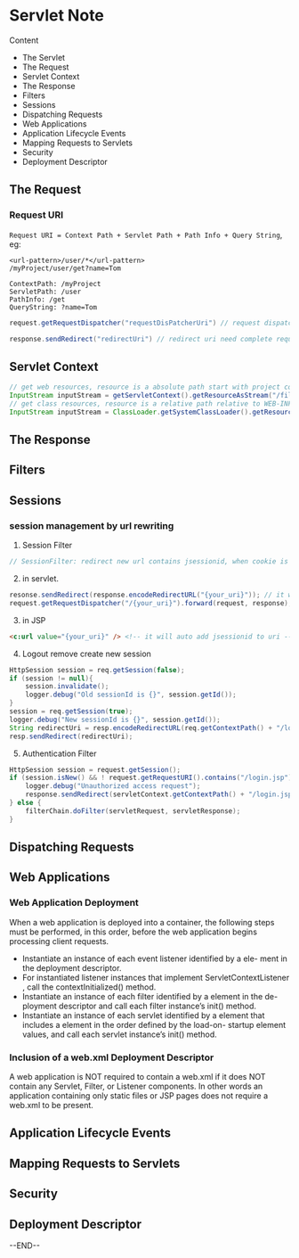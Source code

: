 # Servlet Note

Content

- The Servlet
- The Request
- Servlet Context
- The Response
- Filters
- Sessions
- Dispatching Requests
- Web Applications
- Application Lifecycle Events
- Mapping Requests to Servlets
- Security
- Deployment Descriptor

## The Request

### Request URI

`Request URI = Context Path + Servlet Path + Path Info + Query String`, eg:

```
<url-pattern>/user/*</url-pattern>
/myProject/user/get?name=Tom

ContextPath: /myProject
ServletPath: /user
PathInfo: /get
QueryString: ?name=Tom
```



```java
request.getRequestDispatcher("requestDisPatcherUri") // request dispatcher uri is a path relative to the context root. the uri just servlet path + page info.

response.sendRedirect("redirectUri") // redirect uri need complete request uri.
```

## Servlet Context

```java
// get web resources, resource is a absolute path start with project context. 
InputStream inputStream = getServletContext().getResourceAsStream("/file");
// get class resources, resource is a relative path relative to WEB-INF/classes directory.
InputStream inputStream = ClassLoader.getSystemClassLoader().getResourceAsStream("file");
```



## The Response



## Filters



## Sessions

### session management by url rewriting

1. Session Filter

```java
// SessionFilter: redirect new url contains jsessionid, when cookie is banned. Don't redirect contains jsessionid when cookie is enable.
```

2. in servlet. 

```java
resonse.sendRedirect(response.encodeRedirectURL("{your_uri}")); // it will add jsessionid to redirect uri if not cookies.
request.getRequestDispatcher("/{your_uri}").forward(request, response); // forward not need update url, not jsessionid url will filter by SessionFilter
```

3. in JSP

```html
<c:url value="{your_uri}" /> <!-- it will auto add jsessionid to uri -->
```

4. Logout remove create new session

```java
HttpSession session = req.getSession(false);
if (session != null){
    session.invalidate();
    logger.debug("Old sessionId is {}", session.getId());
}
session = req.getSession(true);
logger.debug("New sessionId is {}", session.getId());
String redirectUri = resp.encodeRedirectURL(req.getContextPath() + "/login.jsp");
resp.sendRedirect(redirectUri);
```

5. Authentication Filter

```java
HttpSession session = request.getSession();
if (session.isNew() && ! request.getRequestURI().contains("/login.jsp")) {
    logger.debug("Unauthorized access request");
    response.sendRedirect(servletContext.getContextPath() + "/login.jsp");
} else {
    filterChain.doFilter(servletRequest, servletResponse);
}
```

## Dispatching Requests



## Web Applications

### Web Application Deployment

When a web application is deployed into a container, the following steps must be
performed, in this order, before the web application begins processing client
requests.

- Instantiate an instance of each event listener identified by a <listener> ele-
  ment in the deployment descriptor.
- For instantiated listener instances that implement ServletContextListener ,
  call the contextInitialized() method.
- Instantiate an instance of each filter identified by a <filter> element in the de-
  ployment descriptor and call each filter instance’s init() method.
- Instantiate an instance of each servlet identified by a <servlet> element that
  includes a <load-on-startup> element in the order defined by the load-on-
  startup element values, and call each servlet instance’s init() method.

### Inclusion of a web.xml Deployment Descriptor

A web application is NOT required to contain a web.xml if it does NOT contain any
Servlet, Filter, or Listener components. In other words an application containing
only static files or JSP pages does not require a web.xml to be present.

## Application Lifecycle Events



## Mapping Requests to Servlets



## Security



## Deployment Descriptor



--END--

